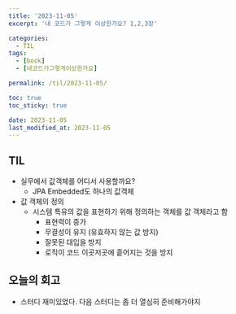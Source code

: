 ```yaml
---
title: '2023-11-05'
excerpt: '내 코드가 그렇게 이상한가요? 1,2,3장'

categories:
  - TIL
tags:
  - [book]
  - [내코드가그렇게이상한가요]

permalink: /til/2023-11-05/

toc: true
toc_sticky: true

date: 2023-11-05
last_modified_at: 2023-11-05
---
```


## TIL

- 실무에서 값객체를 어디서 사용할까요?
  - JPA Embedded도 하나의 값객체
- 값 객체의 정의
  - 시스템 특유의 값을 표현하기 위해 정의하는 객체를 값 객체라고 함
    - 표현력이 증가
    - 무결성이 유지 (유효하지 않는 값 방지)
    - 잘못된 대입을 방지
    - 로직이 코드 이곳저곳에 흩어지는 것을 방지

## 오늘의 회고

- 스터디 재미있었다. 다음 스터디는 좀 더 열심히 준비해가야지
